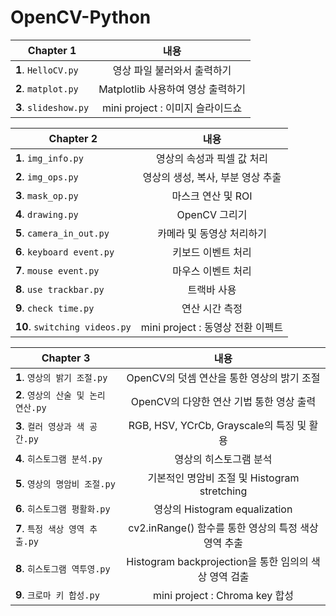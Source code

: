 # OpenCV-Python

| Chapter 1| 내용 | 
|---|:---:|
| **1**. ```HelloCV.py```| 영상 파일 불러와서 출력하기|
| **2**. ```matplot.py``` | Matplotlib 사용하여 영상 출력하기 |
| **3**. ```slideshow.py``` | mini project : 이미지 슬라이드쇼 |

| Chapter 2| 내용 | 
|---|:---:|
| **1**. ```img_info.py```|영상의 속성과 픽셀 값 처리|
| **2**. ```img_ops.py``` |영상의 생성, 복사, 부분 영상 추출|
| **3**. ```mask_op.py``` |마스크 연산 및 ROI|
| **4**. ```drawing.py```|OpenCV 그리기|
| **5**. ```camera_in_out.py``` |카메라 및 동영상 처리하기|
| **6**. ```keyboard event.py``` |키보드 이벤트 처리|
| **7**. ```mouse event.py```|마우스 이벤트 처리|
| **8**. ```use trackbar.py``` |트랙바 사용|
| **9**. ```check time.py``` |연산 시간 측정|
| **10**. ```switching videos.py``` | mini project : 동영상 전환 이펙트|


| Chapter 3| 내용 | 
|---|:---:|
| **1**. ```영상의 밝기 조절.py```| OpenCV의 덧셈 연산을 통한 영상의 밝기 조절|
| **2**. ```영상의 산술 및 논리 연산.py``` | OpenCV의 다양한 연산 기법 통한 영상 출력 |
| **3**. ```컬러 영상과 색 공간.py``` | RGB, HSV, YCrCb, Grayscale의 특징 및 활용 |
| **4**. ```히스토그램 분석.py```| 영상의 히스토그램 분석|
| **5**. ```영상의 명암비 조절.py``` | 기본적인 명암비 조절 및 Histogram stretching |
| **6**. ```히스토그램 평활화.py``` | 영상의 Histogram equalization |
| **7**. ```특정 색상 영역 추출.py```| cv2.inRange() 함수를 통한 영상의 특정 색상 영역 추출|
| **8**. ```히스토그램 역투영.py``` | Histogram backprojection을 통한 임의의 색상 영역 검출 |
| **9**. ```크로마 키 합성.py``` | mini project : Chroma key 합성 |
